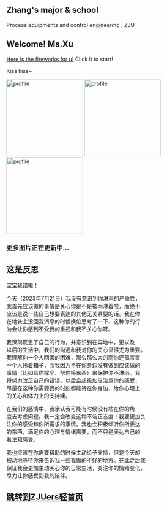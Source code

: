## Zhang's major & school

 Process equipments and control engineering , ZJU

## Welcome! Ms.Xu 

[Here is the fireworks for u!](https://fireworks.nianbroken.top) Click it to start!

Kiss kiss~

<img width="200" alt="profile" src="https://github.com/332753095/x/blob/master/IMG_20230611_153101(1).jpg?raw=true">
<img width="200" alt="profile" src="https://github.com/332753095/x/blob/master/IMG_20230615_200602(1).jpg?raw=true">
<img width="200" alt="profile" src="https://github.com/332753095/x/blob/master/IMG_20230623_180819(1).jpg?raw=true">

### 更多图片正在更新中...


## 这是反思

  宝宝我错啦！

  今天（2023年7月21日）我没有意识到你淋雨的严重性，    
我首先应该做的事情是关心你是不是被雨淋着啦，而绝不    
应该是说一些自己想要表达的其他无关紧要的话。我在你    
在地铁上没回我消息的时候换位思考了一下，这种你的行    
为会让你感到不受我的重视和我不关心你呀。    

  我深刻反思了自己的行为，并意识到在异地中，更以及    
以后的生活中，我们的沟通和我对你的关心显得尤为重要。    
我理解你一个人回家的困难，那么那么大的雨你还孤零零    
一个人拎着箱子，而我因为不在你身边没有做到应该做的    
事情（比如给你撑伞、帮你拎东西）来保护你不淋雨。我   
将努力改正自己的错误，以后会超级加倍注意你的感受，   
尽量在这种你需要我的时刻都能待在你身边，给你心理上   
的关心和体力上的支持噢。   

  在我们的感情中，我承认我可能有时候没有站在你的角  
度去考虑问题。我一定会改变这种不端正态度！我要更加关   
注你的感受和你所需求的事情。我也会积极倾听你所表达   
的东西，满足你的心理与情绪需要，而不只是表达自己的  
看法和感受。   
  
  我也应该在你需要帮助的时候主动给予支持，但是今天却   
被动地等待你来告诉我一些我做的不好的地方。在此之后我   
保证我会更加主动关心你的日常生活，关注你的情绪变化，   
尽力让你感受到我的陪伴。   

## [跳转到ZJUers轻首页](https://zjuers.com/)

